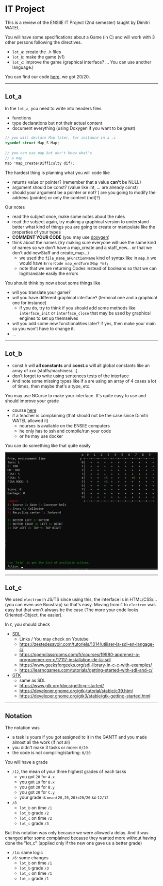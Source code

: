 # IT Project

This is a review of the ENSIIE IT Project (2nd
semester) taught by Dimitri WATEL.

You will have some specifications about a Game (in C) and
will work with 3 other persons following the
directives.

* ``lot_a``: create the `.h` files
* ``lot_b``: make the game (v1)
* ``lot_c``: improve the game (graphical interface? ...
  You can use another language.)

You can find our code [here](https://github.com/lgs-games/prim/tree/master/version_c),
we got 20/20.
  
<hr class="sr">

## Lot_a

In the ``lot_a``, you need to write into headers
files

* functions
* type declarations but not their actual
content
* document everything (using Doxygen if you want to be great)

```c
// you will declare Map later, for instance in a .c
typedef struct Map_S Map;

// you can use map but don't know what's
// a map
Map *map_create(Difficulty dif);
```

The hardest thing is planning what you will code
like

* returns value or pointer? (remember that
  a value **can't** be NULL)
* argument should be const? (value like int, ...
  are already const)
* should your argument be a pointer or not? (
  are you going to modify the
  address (pointer) or only the content
  (not)?)

Our notes

* read the subject once, make some notes about the rules
* read the subject again, try making a graphical version
  to understand better what kind of things you are
  going to create or manipulate like the properties
  of your types
* **COMMENT YOUR CODE** (you may use
  [doxygen](../../tools/doxygen/index.md))
* think about the names (try making sure
  everyone will use the same kind of names so we don't
  have a map_create and a staff_new... or that we don't
  add newStaff and create_map...)
  * we used the ``file_name_aFunctionName``
  kind of syntax like in ``map.h`` we would
    have ``ErrorCode map_endTurn(Map *m);``
  * note that we are returning Codes instead
  of booleans so that we can log/translate
    easily the errors

You should think by now about some things like

* will you translate your game?
* will you have different graphical
  interface? (terminal one and a graphical one
  for instance)
  * if you do, try to think if you should
  add some methods like ``interface_init``
  or ``interface_close`` that may be used
  by graphical engines to set up themselves
* will you add some new functionalities later?
  if yes, then make your
  main so you won't have to
  change it.
* ...

<hr class="sl">

## Lot_b

* const.h will **all constants** and **const.c**
  will all global constants like an array of
  xxx (staffs/machines/...).
* don't forget to write using sentences
  tests of the interface
* And note some missing types like if a are using
  an array of 4 cases a lot of times, then maybe
  that's a type, etc.
  
You may use NCurse to make your interface. It's
quite easy to use and should improve your grade

* course [here](../../info/c#using-ncurses)
* if a teacher is complaining (that should
  not be the case since Dimitri WATEL
  allowed it)
  * ncurses is available on the ENSIIE computers
  * he only has to ssh and compile/run your code
  * or he may use docker
  
You can do something like that quite easily

![ncurses](ncurses.png)

<hr class="sr">

## Lot_c

We used ``electron`` in JS/TS since using this,
the interface is in HTML/CSS/... (you can
even use Boostrap) so that's easy. Moving from
``C`` to `electron` was easy but that won't always
be the case (The more your code looks Oriented-Object,
the easier).

In ``C``, you should check

* [SDL](https://wiki.libsdl.org/Installation)
  * Links / You may check on Youtube
  * <https://zestedesavoir.com/tutoriels/1014/utiliser-la-sdl-en-langage-c/>
  * <https://openclassrooms.com/fr/courses/19980-apprenez-a-programmer-en-c/17117-installation-de-la-sdl>
  * <https://www.geeksforgeeks.org/sdl-library-in-c-c-with-examples/>
  * <https://learncgames.com/tutorials/getting-started-with-sdl-and-c/>
* [GTK](https://www.gtk.org/)
  * same as SDL
  * <https://www.gtk.org/docs/getting-started/>
  * <https://developer.gnome.org/gtk-tutorial/stable/c39.html>
  * <https://developer.gnome.org/gtk3/stable/gtk-getting-started.html>

<hr class="sl">

## Notation

The notation was

* a task is yours if you got assigned to it
  in the GANTT and you made almost all the work
  (if not all)
* you didn't make 3 tasks or more: ``0/20``
* the code is not compiling/starting: ``0/20``

You will have a grade

* ``/12``, the mean of your three highest grades
  of each tasks
  * you got ``20`` for `A.x`
  * you got ``19`` for `B.x`
  * you got ``20`` for `B.y`
  * you got ``20`` for `C.y`
  * your grade is ``mean(20,20,20)=20/20`` so `12/12`
* ``/8``
  * ``lot_b`` on time `/1`
  * ``lot_b`` grade `/2`
  * ``lot_c`` on time `/2`
  * ``lot_c`` grade `/3`

But this notation was only because we were allowed a delay.
And it was changed after some complained because they wanted
more without having done the "lot_c" (applied 
only if the new one gave us a better grade)

* ``/14``: same logic
* ``/6``: some changes
  * ``lot_b`` on time `/1`
  * ``lot_b`` grade `/3`
  * ``lot_c`` on time `/1`
  * ``lot_c`` grade `/1`